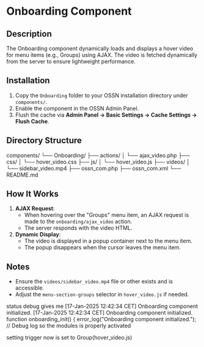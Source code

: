 # Onboarding Component

## Description
The Onboarding component dynamically loads and displays a hover video for menu items (e.g., Groups) using AJAX. The video is fetched dynamically from the server to ensure lightweight performance.

## Installation
1. Copy the `Onboarding` folder to your OSSN installation directory under `components/`.
2. Enable the component in the OSSN Admin Panel.
3. Flush the cache via **Admin Panel → Basic Settings → Cache Settings → Flush Cache**.

## Directory Structure

components/
└── Onboarding/
    ├── actions/
    │   └── ajax_video.php
    ├── css/
    │   └── hover_video.css
    ├── js/
    │   └── hover_video.js
    ├── videos/
    │   └── sidebar_video.mp4
    ├── ossn_com.php
    ├── ossn_com.xml
    └── README.md


## How It Works
1. **AJAX Request**:
   - When hovering over the "Groups" menu item, an AJAX request is made to the `onboarding/ajax_video` action.
   - The server responds with the video HTML.
2. **Dynamic Display**:
   - The video is displayed in a popup container next to the menu item.
   - The popup disappears when the cursor leaves the menu item.

## Notes
- Ensure the `videos/sidebar_video.mp4` file or other exists and is accessible.
- Adjust the `menu-section-groups` selector in `hover_video.js` if needed.

status debug gives me
[17-Jan-2025 12:42:34 CET] Onboarding component initialized.
[17-Jan-2025 12:42:34 CET] Onboarding component initialized.
function onboarding_init() {
    error_log("Onboarding component initialized."); // Debug log
    so the modules is properly activated

setting trigger now is set to Group(hover_video.js)

